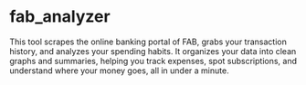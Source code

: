 # fab_analyzer
This tool scrapes the online banking portal of FAB, grabs your transaction history, and analyzes your spending habits. It organizes your data into clean graphs and summaries, helping you track expenses, spot subscriptions, and understand where your money goes, all in under a minute.
